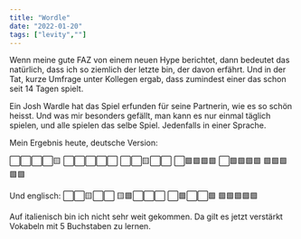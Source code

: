 ```yaml
---
title: "Wordle"
date: "2022-01-20"
tags: ["levity",""]
---
```

Wenn meine gute FAZ von einem neuen Hype berichtet, dann bedeutet das natürlich, dass ich so ziemlich der letzte bin, der davon erfährt. Und in der Tat, kurze Umfrage unter Kollegen ergab, dass zumindest einer das schon seit 14 Tagen spielt.

Ein Josh Wardle hat das Spiel erfunden für seine Partnerin, wie es so schön heisst. Und was mir besonders gefällt, man kann es nur einmal täglich spielen, und alle spielen das selbe Spiel. Jedenfalls in einer Sprache.

Mein Ergebnis heute, deutsche Version:

⬜⬜⬜⬜🟨
⬜⬜⬜⬜⬜
⬜⬜🟨⬜⬜
⬜🟩🟩🟩🟩
⬜🟩🟩🟩🟩
🟩🟩🟩🟩🟩

Und englisch:
⬜⬜🟨⬜⬜
🟨🟩⬜⬜⬜
⬜🟩⬜⬜🟩
🟩🟩🟩🟩🟩

Auf italienisch bin ich nicht sehr weit gekommen. Da gilt es jetzt verstärkt Vokabeln mit 5 Buchstaben zu lernen.